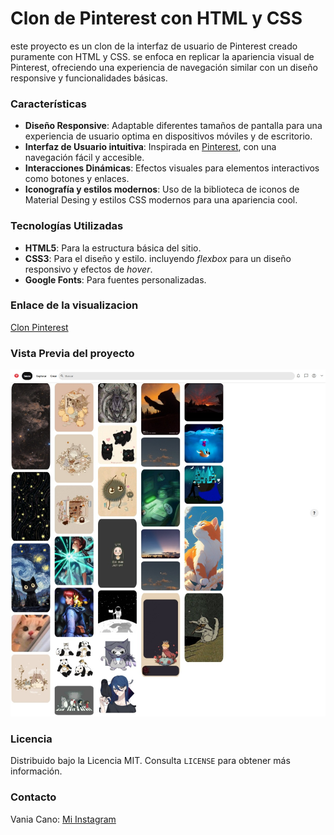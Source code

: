 # Clon de Pinterest con HTML y CSS

este proyecto es un clon de la interfaz de usuario de Pinterest creado puramente con HTML y CSS. se enfoca en replicar la apariencia visual de Pinterest, ofreciendo una experiencia de navegación similar con un diseño responsive y funcionalidades básicas. 

### Características
+ **Diseño Responsive**: Adaptable diferentes tamaños de pantalla para una experiencia de usuario optima en dispositivos móviles y de escritorio.
+ **Interfaz de Usuario intuitiva**: Inspirada en [Pinterest](https://www.pinterest.com.mx/), con una navegación fácil y accesible.
+ **Interacciones Dinámicas**: Efectos visuales para elementos interactivos como botones y enlaces.
+ **Iconografía y estilos modernos**: Uso de la biblioteca de iconos de Material Desing y estilos CSS modernos para una apariencia cool.

 ### Tecnologías Utilizadas
  + **HTML5**: Para la estructura básica del sitio.
  +  **CSS3**: Para el diseño y estilo. incluyendo _flexbox_ para un diseño responsivo y efectos de _hover_.
  +  **Google Fonts**: Para fuentes personalizadas.
### Enlace de la visualizacion
[Clon Pinterest](https://clondepinterest-omega.vercel.app/)

### Vista Previa del proyecto 
![Demo](/imagenes/Captura.jpeg)

### Licencia 
Distribuido bajo la Licencia MIT. Consulta  `LICENSE` para obtener más información.

### Contacto
Vania Cano: [Mi Instagram](https://www.instagram.com/certbu/)
